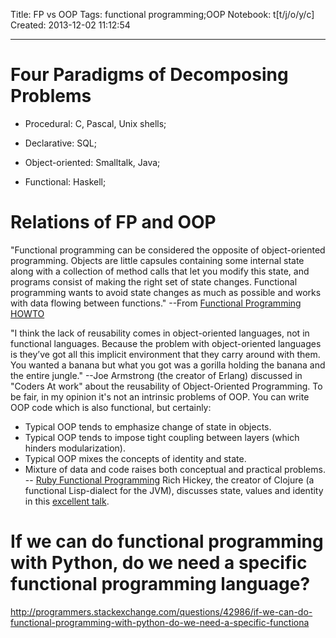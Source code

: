 Title: FP vs OOP
Tags: functional programming;OOP
Notebook: t[t/j/o/y/c]
Created: 2013-12-02 11:12:54

------

# Four Paradigms of Decomposing Problems

 

* Procedural: C, Pascal, Unix shells;

 

* Declarative: SQL;

 

* Object-oriented: Smalltalk, Java;

 

* Functional: Haskell;

 

# Relations of FP and OOP

 

"Functional programming can be considered the opposite of object-oriented programming. Objects are little capsules containing some internal state along with a collection of method calls that let you modify this state, and programs consist of making the right set of state changes. Functional programming wants to avoid state changes as much as possible and works with data flowing between functions." --From [Functional Programming HOWTO](http://docs.python.org/2/howto/functional.html)

 

"I think the lack of reusability comes in object-oriented languages, not in functional languages. Because the problem with object-oriented languages is they’ve got all this implicit environment that they carry around with them. You wanted a banana but what you got was a gorilla holding the banana and the entire jungle." --Joe Armstrong (the creator of Erlang) discussed in "Coders At work" about the reusability of Object-Oriented Programming. 
To be fair, in my opinion it's not an intrinsic problems of OOP. You can write OOP code which is also functional, but certainly: 
* Typical OOP tends to emphasize change of state in objects. 
* Typical OOP tends to impose tight coupling between layers (which hinders modularization). 
* Typical OOP mixes the concepts of identity and state. 
* Mixture of data and code raises both conceptual and practical problems. 
-- [Ruby Functional Programming](http://code.google.com/p/tokland/wiki/RubyFunctionalProgramming) 
Rich Hickey, the creator of Clojure (a functional Lisp-dialect for the JVM), discusses state, values and identity in this [excellent talk](http://www.infoq.com/presentations/Value-Identity-State-Rich-Hickey).

 

# If we can do functional programming with Python, do we need a specific functional programming language?

 

http://programmers.stackexchange.com/questions/42986/if-we-can-do-functional-programming-with-python-do-we-need-a-specific-functiona